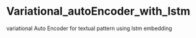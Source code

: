 # Variational_autoEncoder_with_lstm
variational Auto Encoder for textual pattern using lstm embedding

